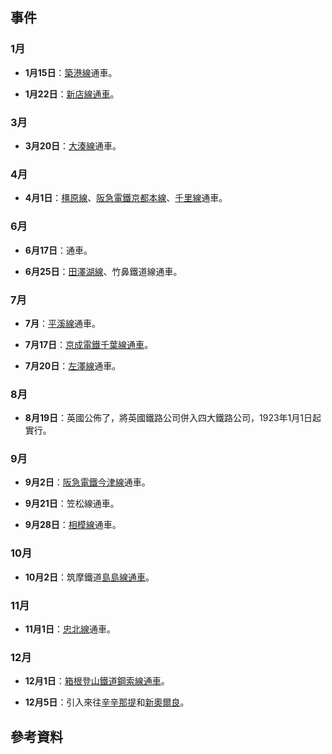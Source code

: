 ## 事件

### 1月

  - **1月15日**：[築港線](../Page/築港線.md "wikilink")通車。

  - **1月22日**：[新店線通車](../Page/新店線_\(台鐵\).md "wikilink")。

### 3月

  - **3月20日**：[大湊線](../Page/大湊線.md "wikilink")通車。

### 4月

  - **4月1日**：[橿原線](../Page/橿原線.md "wikilink")、[阪急電鐵](../Page/阪急電鐵.md "wikilink")[京都本線](../Page/京都本線.md "wikilink")、[千里線](../Page/千里線.md "wikilink")通車。

### 6月

  - **6月17日**：通車。

  - **6月25日**：[田澤湖線](../Page/田澤湖線.md "wikilink")、竹鼻鐵道線通車。

### 7月

  - **7月**：[平溪線](../Page/平溪線.md "wikilink")通車。

  - **7月17日**：[京成電鐵](../Page/京成電鐵.md "wikilink")[千葉線通車](https://zh.wikipedia.org/wiki/千葉線 "wikilink")。

  - **7月20日**：[左澤線](../Page/左澤線.md "wikilink")通車。

### 8月

  - **8月19日**：英國公佈了，將英國鐵路公司併入四大鐵路公司，1923年1月1日起實行。

### 9月

  - **9月2日**：[阪急電鐵](../Page/阪急電鐵.md "wikilink")[今津線](../Page/今津線.md "wikilink")通車。

  - **9月21日**：笠松線通車。

  - **9月28日**：[相模線](../Page/相模線.md "wikilink")通車。

### 10月

  - **10月2日**：筑摩鐵道[島島線通車](../Page/上高地線.md "wikilink")。

### 11月

  - **11月1日**：[忠北線](../Page/忠北線.md "wikilink")通車。

### 12月

  - **12月1日**：[箱根登山鐵道](../Page/箱根登山鐵道.md "wikilink")[鋼索線通車](../Page/鋼索線_\(箱根登山鐵道\).md "wikilink")。

  - **12月5日**：引入來往[辛辛那提](../Page/辛辛那提.md "wikilink")和[新奧爾良](https://zh.wikipedia.org/wiki/新奧爾良 "wikilink")。

## 參考資料
